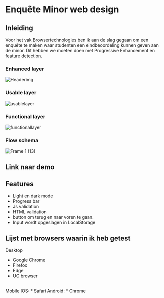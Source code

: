 # Enquête Minor web design 

## Inleiding
Voor het vak Browsertechnologies ben ik aan de slag gegaan om een enquête te maken waar studenten een eindbeoordeling kunnen geven aan de minor. Dit hebben we moeten doen met Progressive Enhancement en feature detection.
### Enhanced layer
![Headerimg](https://user-images.githubusercontent.com/76910947/230207526-948bc258-4d88-4d42-8072-9d8701835038.png)
### Usable layer
![usablelayer](https://user-images.githubusercontent.com/76910947/230208130-39f0667a-cd99-4ae5-b90e-5ddd85787c56.png)
### Functional layer
![functionallayer](https://user-images.githubusercontent.com/76910947/230208322-a676bb26-73a1-4fa4-9494-4bd970b7a2cf.png)
### Flow schema
![Frame 1 (13)](https://user-images.githubusercontent.com/76910947/230213142-9d8c57e9-b68c-4022-b300-d6d8f24e6faa.png)


## Link naar demo

## Features
* Light en dark mode
* Progress bar
* Js validation
* HTML validation
* button om terug en naar voren te gaan.
* Input wordt opgeslagen in LocalStorage


## Lijst met browsers waarin ik heb getest
Desktop
* Google Chrome
* Firefox
* Edge
* UC browser 
<br>
Mobile
IOS:
* Safari
Android:
* Chrome




